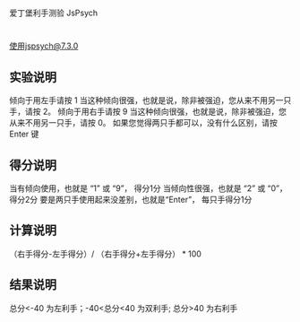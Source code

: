 # 
爱丁堡利手测验  JsPsych
# 
使用jspsych@7.3.0 

## 实验说明
倾向于用左手请按 1 当这种倾向很强，也就是说，除非被强迫，您从来不用另一只手，请按 2。
倾向于用右手请按 9 当这种倾向很强，也就是说，除非被强迫，您从来不用另一只手，请按 0。
如果您觉得两只手都可以，没有什么区别，请按 Enter 键

## 得分说明
当有倾向使用，也就是 “1” 或 “9”， 得分1分
当倾向性很强，也就是 “2” 或 “0”， 得分2分
要是两只手使用起来没差别，也就是“Enter”， 每只手得分1分

## 计算说明
（右手得分-左手得分）/ （右手得分+左手得分） * 100

## 结果说明
总分<-40 为左利手；-40<总分<40 为双利手; 总分>40 为右利手


